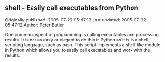 ## shell - Easily call executables from Python

Originally published: 2005-07-22 05:47:12
Last updated: 2005-07-22 05:47:12
Author: Peter Butler

One common aspect of programming is calling executables and processing results.  It is not as easy or elegant to do this in Python as it is in a shell scripting language, such as bash.  This script implements a shell-like module in Python which allows you to easily call executables and work with the results.